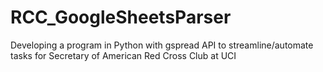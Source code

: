 # RCC_GoogleSheetsParser
Developing a program in Python with gspread API to streamline/automate tasks for Secretary of American Red Cross Club at UCI

